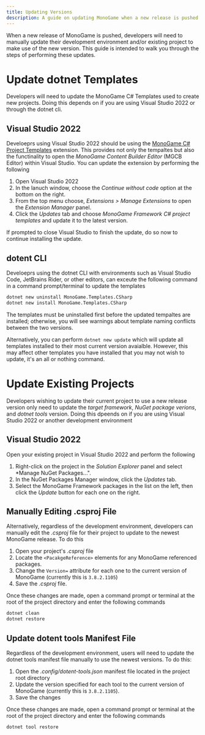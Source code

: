 ```yaml
---
title: Updating Versions
description: A guide on updating MonoGame when a new release is pushed.
---
```


When a new release of MonoGame is pushed, developers will need to manually update their development environment and/or existing project to make use of the new version.  This guide is intended to walk you through the steps of performing these updates.

# Update dotnet Templates
Developers will need to update the MonoGame C# Templates used to create new projects.  Doing this depends on if you are using Visual Studio 2022 or through the dotnet cli.

## Visual Studio 2022
Develoeprs using Visual Studio 2022 should be using the [MonoGame C# Project Templates](https://marketplace.visualstudio.com/items?itemName=MonoGame.MonoGame-Templates-VSExtension) extension.  This provides not only the tempaltes but also the functinality to open the *MonoGame Content Builder Editor* (MGCB Editor) within Visual Studio.  You can update the extension by performing the following

1. Open Visual Studio 2022
2. In the lanuch window, choose the *Continue without code* option at the bottom on the right.
3. From the top menu choose, *Extensions > Manage Extensions*  to open the *Extension Manager* panel.
4. Click the *Updates* tab and choose *MonoGame Framework C# project templates* and update it to the latest version.

If prompted to close Visual Studio to finish the update, do so now to continue installing the update.

## dotent CLI
Develoeprs using the dotnet CLI with environments such as Visual Studio Code, JetBrains Rider, or other editors, can exceute the following command in a command prompt/terminal to update the templates

```sh
dotnet new uninstall MonoGame.Templates.CSharp
dotnet new install MonoGame.Templates.CSharp
```

The templates must be uninstalled first before the updated tempaltes are installed; otherwise, you will see warnings about template naming conflicts between the two versions.

Alternatively, you can perform `dotnet new update` which will update all templates installed to their most current version avaialble.  However, this may affect other templates you have installed that you may not wish to update, it's an all or nothing command.

# Update Existing Projects
Developers wishing to update their current project to use a new release version only need to update the *target framework*, *NuGet package verions*, and *dotnet tools* version. Doing this dpeends on if you are using Visual Studio 2022 or another development environment

## Visual Studio 2022
Open your existing project in Visual Studio 2022 and perform the following
1. Right-click on the project in the *Solution Explorer* panel and select *Manage NuGet Packages...".
2. In the NuGet Packages Manager window, click the *Updates* tab.
3. Select the MonoGame Framework packages in the list on the left, then click the *Update* button for each one on the right.

## Manually Editing .csproj File
Alternatively, regardless of the development environment, developers can manually edit the *.csproj* file for their project to update to the newest MonoGame release.  To do this
1. Open your project's *.csproj* file
2. Locate the `<PacakgeReference>` elements for any MonoGame referenced packages.
3. Change the `Version=` attribute for each one to the current version of MonoGame (currently this is `3.8.2.1105`)
4. Save the *.csproj* file.

Once these changes are made, open a command prompt or terminal at the root of the project directory and enter the following commands

```sh
dotnet clean
dotnet restore
```

## Update dotent tools Manifest File
Regardless of the development environment, users will need to update the dotnet tools manifest file manually to use the newest versions.  To do this:
1. Open the *.config/dotent-tools.json* manifest file located in the project root directory
2. Update the version specified for each tool to the current version of MonoGame (currently this is `3.8.2.1105`).
3. Save the changes

Once these changes are made, open a command prompt or terminal at the root of the project directory and enter the following commands

```sh
dotnet tool restore
```
